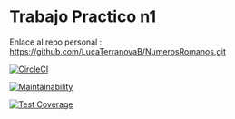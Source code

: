 # Trabajo Practico n1

Enlace al repo personal : https://github.com/LucaTerranovaB/NumerosRomanos.git

[![CircleCI](https://dl.circleci.com/status-badge/img/gh/LucaTerranovaB/NumerosRomanos/tree/main.svg?style=svg)](https://dl.circleci.com/status-badge/redirect/gh/LucaTerranovaB/NumerosRomanos/tree/main)

[![Maintainability](https://api.codeclimate.com/v1/badges/14bc9ae1d25339b6d985/maintainability)](https://codeclimate.com/github/LucaTerranovaB/NumerosRomanos/maintainability)

[![Test Coverage](https://api.codeclimate.com/v1/badges/14bc9ae1d25339b6d985/test_coverage)](https://codeclimate.com/github/LucaTerranovaB/NumerosRomanos/test_coverage)